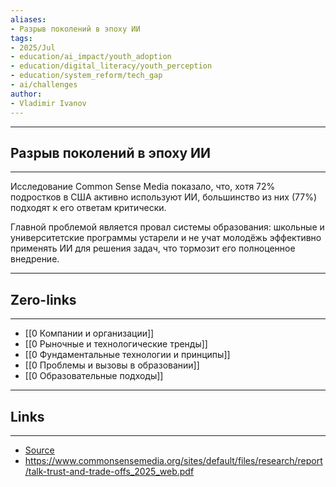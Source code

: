 ```yaml
---
aliases: 
- Разрыв поколений в эпоху ИИ 
tags:
- 2025/Jul
- education/ai_impact/youth_adoption
- education/digital_literacy/youth_perception
- education/system_reform/tech_gap
- ai/challenges
author:
- Vladimir Ivanov
---
```

-----
##  Разрыв поколений в эпоху ИИ 
-----
Исследование Common Sense Media показало, что, хотя 72% подростков в США активно используют ИИ, большинство из них (77%) подходят к его ответам критически. 

Главной проблемой является провал системы образования: школьные и университетские программы устарели и не учат молодёжь эффективно применять ИИ для решения задач, что тормозит его полноценное внедрение.

---
## Zero-links
---
- [[0 Компании и организации]]
- [[0 Рыночные и технологические тренды]]
- [[0 Фундаментальные технологии и принципы]]
- [[0 Проблемы и вызовы в образовании]]
- [[0 Образовательные подходы]]

---
## Links
---
- [Source](https://t.me/turboproject/1883)
- https://www.commonsensemedia.org/sites/default/files/research/report/talk-trust-and-trade-offs_2025_web.pdf